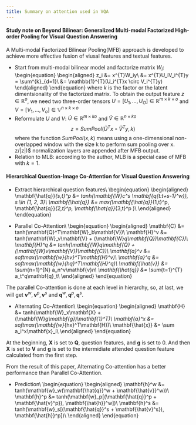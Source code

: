 ```yaml
---
title: Summary on attention used in VQA 
---
```


#### Study note on Beyond Bilinear: Generalized Multi-modal Factorized High-order Pooling for Visual Question Answering

A Multi-modal Factorized Bilinear Pooling(MFB) approach is developed to achieve more effective fusion of viusal features and textual features.
* Start from multi-modal bilinear model and factorize matrix $W_i$:
\begin{equation}
\begin{aligned}
z_i &= x^{T}W_iy\\
&= x^{T}U_iV_i^{T}y = \sum^{k}_{d=1}\\
&= \mathbb{1}^{T}(U_i^{T}x \circ V_i^{T}y)
\end{aligned}
\end{equation}
where $k$ is the factor or the latent dimentsionality of the factorized matrix. To obtain the output feature $z \in \mathbb R^o$, we need two three-order tensors $U = [U_1, \dots, U_O] \in \mathbb R^{m\times k \times o}$ and $V = [V_1, \dots, V_o] \in \mathbb V^{n\times k \times o}$
* Reformulate $U$ and $V$: $\tilde{U} \in \mathbb{R}^{m \times ko}$ and $\tilde{V} \in \mathbb{R}^{n \times ko}$
$$
z = SumPool(\tilde{U}^{T}x \circ \tilde{V}^{T}y, k)
$$
where the function $SumPool(x, k)$ means using a one-dimensional non-overlapped window with the size k to perform sum pooling over x.
 z/\|z\|)$ normalization layers are appended after MFB output.
* Relation to MLB: according to the author, MLB is a special case of MFB with $k = 1$.

#### Hierarchical Question-Image Co-Attention for Visual Question Answering
* Extract hierarchical question features\\
\begin{equation}
\begin{aligned}
\mathbf{\hat{q}}_{s,t}^p &= tanh(\mathbf{W}_c^s \mathbf{q_{t:t+s-1}^w)}, s \in {1, 2, 3}\\
\mathbf{\hat{q}} &= max(\mathbf{\hat{q}}_{1,t}^p, \mathbf{\hat{q}}_{2,t}^p, \mathbf{\hat{q}}_{3,t}^p )\\
\end{aligned}
\end{equation}

* Parallel Co-Attention\\
\begin{equation}
\begin{aligned}
\mathbf{C} &= tanh(\mathbf{Q}^T\mathbf{W}_b\mathbf{V})\\
\mathbf{H}^v &= tanh(\mathbf{W}_v\mathbf{V} + (\mathbf{W}_q\mathbf{Q})\mathbf{C})\\
\mathbf{H}^q &= tanh(\mathbf{W}_q\mathbf{Q} + (\mathbf{W}_v\mathbf{V})\mathbf{C})\\
\mathbf{a}^v &= softmax(\mathbf{w}_{hv}^T\mathbf{H}^v)\\
\mathbf{a}^q &= softmax(\mathbf{w}_{hq}^T\mathbf{H}^q)\\
\mathbf{\hat{v}} &= \sum_{n=1}^{N} a_n^v\mathbf{v}_n\\
\mathbf{\hat{q}} &= \sum_{t=1}^{T} a_t^q\mathbf{q}_t\\
\end{aligned}
\end{equation}

The parallel Co-attention is done at each level in hierarchy, so, at last, we will get $\mathbf{v}^w, \mathbf{v}^p, \mathbf{v}^s$ and $\mathbf{q}^w, \mathbf{q}^p, \mathbf{q}^s$.
* Alternating Co-Attention\\
\begin{equation}
\begin{aligned}
\mathbf{H} &= tanh(\mathbf{W}_x\mathbf{X} + (\mathbf{W}_g\mathbf{g})\mathbf{1}^T)\\
\mathbf{a}^x &= softmax(\mathbf{w}_{hx}^T\mathbf{H})\\
\mathbf{\hat{x}} &= \sum a_i^x\mathbf{x}_i\\
\end{aligned}
\end{equation}

At the beginning, $\mathbf{X}$ is set to $\mathbf{Q}$, question features, and $\mathbf{g}$ is set to $0$. And then $\mathbf{X}$ is set to $\mathbf{V}$ and $\mathbf{g}$ is set to the intermidiate attended question feature calculated from the first step.

From the result of this paper, Alternating Co-attention has a better performance than Parallel Co-Attention.

* Prediction\\
\begin{equation}
\begin{aligned}
\mathbf{h}^w &= tanh(\mathbf{w}_w(\mathbf{\hat{q}}^w + \mathbf{\hat{v}}^w))\\
\mathbf{h}^p &= tanh(\mathbf{w}_p[(\mathbf{\hat{q}}^p + \mathbf{\hat{v}^p}), \mathbf{\hat{h}}^w])\\
\mathbf{h}^s &= tanh(\mathbf{w}_s[(\mathbf{\hat{q}}^s + \mathbf{\hat{v}^s}), \mathbf{\hat{h}}^p])\\
\end{aligned}
\end{equation}

